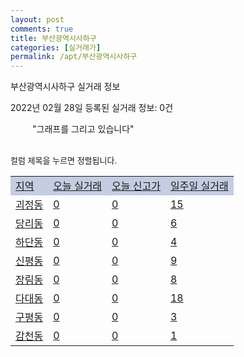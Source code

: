 ```yaml
---
layout: post
comments: true
title: 부산광역시사하구
categories: [실거래가]
permalink: /apt/부산광역시사하구
---
```


부산광역시사하구 실거래 정보

2022년 02월 28일 등록된 실거래 정보: 0건

<!--<script async src="https://pagead2.googlesyndication.com/pagead/js/adsbygoogle.js?client=ca-pub-3485438051770037"
 crossorigin="anonymous"></script>-->

<script type="text/javascript">
  google.charts.load('current', {'packages':['corechart']});
  google.charts.setOnLoadCallback(drawChart);

  function drawChart() {
    var data = google.visualization.arrayToDataTable([['거래일', '매매', '전월세', '전매'], ['21-01', 4, 4, 0], ['21-02', 339, 265, 0], ['21-03', 542, 359, 26], ['21-04', 445, 299, 25], ['21-05', 580, 277, 25], ['21-06', 723, 298, 6], ['21-07', 509, 289, 13], ['21-08', 403, 260, 8], ['21-09', 338, 216, 6], ['21-10', 348, 212, 7], ['21-11', 220, 217, 7], ['21-12', 214, 206, 12], ['22-01', 201, 198, 14], ['22-02', 98, 134, 26]]);

    var options = {
      title: '최근 1년간 유형별 거래량 추이',
      legend: { position: 'bottom' }
    };

    setTimeout(function() {
        var chart = new google.visualization.LineChart(document.getElementById('columnchart_material'));
        chart.draw(data, (options));
        document.getElementById('loading').style.display = 'none';
        var dayLabel = (new Date()).getDay();
        if (dayLabel < 2) {
            sorttable.innerSortFunction.apply(document.getElementById('week'), []);
            sorttable.innerSortFunction.apply(document.getElementById('week'), []);        
        }
        else {
            sorttable.innerSortFunction.apply(document.getElementById('today'), []);
            sorttable.innerSortFunction.apply(document.getElementById('today'), []);
        }
    }, 200);

  }
</script>

<div id="loading" style="z-index:20; display: block; margin-left: 35px">"그래프를 그리고 있습니다"</div>
<div id="columnchart_material" style="width: 95%; margin-left: -35px; display: block"></div>
<!--<div style="width: 95%; margin-left: -35px; display: block">
      <script async src="https://pagead2.googlesyndication.com/pagead/js/adsbygoogle.js?client=ca-pub-3485438051770037"
          crossorigin="anonymous"></script>
      <ins class="adsbygoogle"
          style="display:block"
          data-ad-format="fluid"
          data-ad-layout-key="-fb+5w+4e-db+86"
          data-ad-client="ca-pub-3485438051770037"
          data-ad-slot="1827090281"></ins>
      <script>
          (adsbygoogle = window.adsbygoogle || []).push({});
      </script>
</div>-->
<br>

<font size='small' style='font-size: small;'>컬럼 제목을 누르면 정렬됩니다.</font>
<table class="sortable">
  <tr style='background-color: rgba(114, 132, 186,0.4);'>
    <td id="region"><a href="#">지역</a></td>
    <td id="today"><a href="#">오늘 실거래</a></td>
    <td id="today_new"><a href="#">오늘 신고가</a></td>
    <td id="week"><a href="#">일주일 실거래</a></td>
  </tr>

  
  <tr class="item">
    <td><a href="부산광역시사하구괴정동">괴정동</a></td>
    <td><a href="부산광역시사하구괴정동">0</a></td>
    <td><a href="부산광역시사하구괴정동">0</a></td>
    <td><a href="부산광역시사하구괴정동">15</a></td>
  </tr>
    

  <tr class="item">
    <td><a href="부산광역시사하구당리동">당리동</a></td>
    <td><a href="부산광역시사하구당리동">0</a></td>
    <td><a href="부산광역시사하구당리동">0</a></td>
    <td><a href="부산광역시사하구당리동">6</a></td>
  </tr>
    

  <tr class="item">
    <td><a href="부산광역시사하구하단동">하단동</a></td>
    <td><a href="부산광역시사하구하단동">0</a></td>
    <td><a href="부산광역시사하구하단동">0</a></td>
    <td><a href="부산광역시사하구하단동">4</a></td>
  </tr>
    

  <tr class="item">
    <td><a href="부산광역시사하구신평동">신평동</a></td>
    <td><a href="부산광역시사하구신평동">0</a></td>
    <td><a href="부산광역시사하구신평동">0</a></td>
    <td><a href="부산광역시사하구신평동">9</a></td>
  </tr>
    

  <tr class="item">
    <td><a href="부산광역시사하구장림동">장림동</a></td>
    <td><a href="부산광역시사하구장림동">0</a></td>
    <td><a href="부산광역시사하구장림동">0</a></td>
    <td><a href="부산광역시사하구장림동">8</a></td>
  </tr>
    

  <tr class="item">
    <td><a href="부산광역시사하구다대동">다대동</a></td>
    <td><a href="부산광역시사하구다대동">0</a></td>
    <td><a href="부산광역시사하구다대동">0</a></td>
    <td><a href="부산광역시사하구다대동">18</a></td>
  </tr>
    

  <tr class="item">
    <td><a href="부산광역시사하구구평동">구평동</a></td>
    <td><a href="부산광역시사하구구평동">0</a></td>
    <td><a href="부산광역시사하구구평동">0</a></td>
    <td><a href="부산광역시사하구구평동">3</a></td>
  </tr>
    

  <tr class="item">
    <td><a href="부산광역시사하구감천동">감천동</a></td>
    <td><a href="부산광역시사하구감천동">0</a></td>
    <td><a href="부산광역시사하구감천동">0</a></td>
    <td><a href="부산광역시사하구감천동">1</a></td>
  </tr>
    


</table>


    